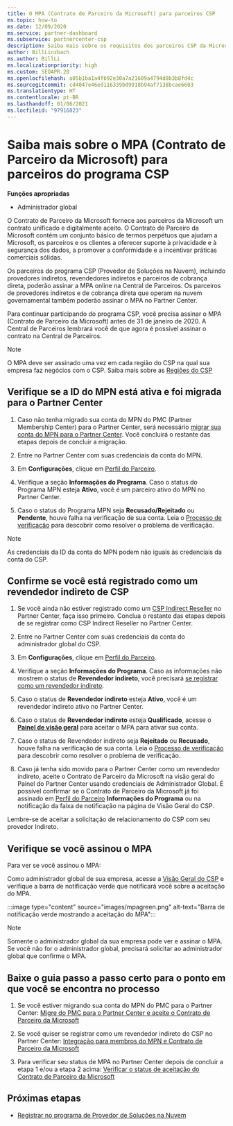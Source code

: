 ```yaml
---
title: O MPA (Contrato de Parceiro da Microsoft) para parceiros CSP
ms.topic: how-to
ms.date: 12/09/2020
ms.service: partner-dashboard
ms.subservice: partnercenter-csp
description: Saiba mais sobre os requisitos dos parceiros CSP da Microsoft para assinar e verificar esse MPA (Contrato de Parceiro da Microsoft) unificado e digitalmente aceito.
author: BillLinzbach
ms.author: BillLi
ms.localizationpriority: high
ms.custom: SEOAPR.20
ms.openlocfilehash: a05b1ba1a4fb92e30a7a21609a4794d8b3b8fd4c
ms.sourcegitcommit: cd4047e46ed116339bd9918b94af7138bcae6603
ms.translationtype: HT
ms.contentlocale: pt-BR
ms.lasthandoff: 01/06/2021
ms.locfileid: "97916823"
---
```

# <a name="learn-about-the-microsoft-partner-agreement-mpa-for-csp-program-partners"></a>Saiba mais sobre o MPA (Contrato de Parceiro da Microsoft) para parceiros do programa CSP

**Funções apropriadas**

- Administrador global

O Contrato de Parceiro da Microsoft fornece aos parceiros da Microsoft um contrato unificado e digitalmente aceito. O Contrato de Parceiro da Microsoft contém um conjunto básico de termos perpétuos que ajudam a Microsoft, os parceiros e os clientes a oferecer suporte à privacidade e à segurança dos dados, a promover a conformidade e a incentivar práticas comerciais sólidas.

Os parceiros do programa CSP (Provedor de Soluções na Nuvem), incluindo provedores indiretos, revendedores indiretos e parceiros de cobrança direta, poderão assinar a MPA online na Central de Parceiros. Os parceiros de provedores indiretos e de cobrança direta que operam na nuvem governamental também poderão assinar o MPA no Partner Center.

Para continuar participando do programa CSP, você precisa assinar o MPA (Contrato de Parceiro da Microsoft) antes de 31 de janeiro de 2020. A Central de Parceiros lembrará você de que agora é possível assinar o contrato na Central de Parceiros.

>[!NOTE]
>O MPA deve ser assinado uma vez em cada região do CSP na qual sua empresa faz negócios com o CSP. Saiba mais sobre as [Regiões do CSP](regional-authorization-overview.md) 

## <a name="verify-your-mpn-id-is-active-and-migrated-to-partner-center"></a>Verifique se a ID do MPN está ativa e foi migrada para o Partner Center

1. Caso não tenha migrado sua conta do MPN do PMC (Partner Membership Center) para o Partner Center, será necessário [migrar sua conta do MPN para o Partner Center](move-pmc-pc-map.md). Você concluirá o restante das etapas depois de concluir a migração. 

1. Entre no Partner Center com suas credenciais da conta do MPN.
 
1. Em **Configurações**, clique em [Perfil do Parceiro](https://partner.microsoft.com/pcv/accountsettings/connectedpartnerprofile).

1. Verifique a seção **Informações do Programa**. Caso o status do Programa MPN esteja **Ativo**, você é um parceiro ativo do MPN no Partner Center.
 
1. Caso o status do Programa MPN seja **Recusado/Rejeitado** ou **Pendente**, houve falha na verificação de sua conta. Leia o [Processo de verificação](verification-responses.md) para descobrir como resolver o problema de verificação.



>[!NOTE]
>As credenciais da ID da conta do MPN podem não iguais às credenciais da conta do CSP.

## <a name="confirm-you-are-enrolled-as-a-csp-indirect-reseller"></a>Confirme se você está registrado como um revendedor indireto de CSP

1. Se você ainda não estiver registrado como um [CSP Indirect Reseller](indirect-reseller-tasks-in-partner-center.md) no Partner Center, faça isso primeiro. Conclua o restante das etapas depois de se registrar como CSP Indirect Reseller no Partner Center.

1. Entre no Partner Center com suas credenciais da conta do administrador global do CSP.

1. Em **Configurações**, clique em [Perfil do Parceiro](https://partner.microsoft.com/pcv/accountsettings/partnerprofile).

1. Verifique a seção **Informações do Programa**. Caso as informações não mostrem o status de **Revendedor indireto**, você precisará [se registrar como um revendedor indireto](indirect-reseller-tasks-in-partner-center.md).

1. Caso o status de **Revendedor indireto** esteja **Ativo**, você é um revendedor indireto ativo no Partner Center.
 
4. Caso o status de **Revendedor indireto** esteja **Qualificado**, acesse o [**Painel de visão geral**](https://partner.microsoft.com/pcv/dashboard/overview) para aceitar o MPA para ativar sua conta.
 
1. Caso o status de Revendedor indireto seja **Rejeitado** ou **Recusado**, houve falha na verificação de sua conta. Leia o [Processo de verificação](verification-responses.md) para descobrir como resolver o problema de verificação.

1. Caso já tenha sido movido para o Partner Center como um revendedor indireto, aceite o Contrato de Parceiro da Microsoft na visão geral do Painel do Partner Center usando credenciais de Administrador Global. É possível confirmar se o Contrato de Parceiro da Microsoft já foi assinado em [Perfil do Parceiro](https://partner.microsoft.com/pcv/accountsettings/partnerprofile) **Informações do Programa** ou na notificação da faixa de notificação na página de Visão Geral do CSP.

Lembre-se de aceitar a solicitação de relacionamento do CSP com seu provedor Indireto.

## <a name="verify-that-you-have-signed-the-mpa"></a>Verifique se você assinou o MPA

Para ver se você assinou o MPA:

 Como administrador global de sua empresa, acesse a [Visão Geral do CSP](https://partner.microsoft.com/pcv/dashboard/overview) e verifique a barra de notificação verde que notificará você sobre a aceitação do MPA.

 
:::image type="content" source="images/mpagreen.png" alt-text="Barra de notificação verde mostrando a aceitação do MPA":::

>[!NOTE]
>Somente o administrador global da sua empresa pode ver e assinar o MPA. Se você não for o administrador global, precisará solicitar ao administrador global que confirme o MPA.


## <a name="download-the-step-by-step-guide-thats-right-for-where-you-are-in-the-process"></a>Baixe o guia passo a passo certo para o ponto em que você se encontra no processo

1. Se você estiver migrando sua conta do MPN do PMC para o Partner Center: [Migre do PMC para o Partner Center e aceite o Contrato de Parceiro da Microsoft](https://assetsprod.microsoft.com/mpn/migrate-pmc-pc-mpa-guide.pptx)

2. Se você quiser se registrar como um revendedor indireto do CSP no Partner Center: [Integração para membros do MPN e Contrato de Parceiro da Microsoft](https://assetsprod.microsoft.com/mpn/onboard-pc-csp-mpn-mpa-guide.pptx)

3. Para verificar seu status de MPA no Partner Center depois de concluir a etapa 1 e/ou a etapa 2 acima: [Verificar o status de aceitação do Contrato de Parceiro da Microsoft](https://assetsprod.microsoft.com/mpn/verify-mpa-acceptance-status.pptx)
 
## <a name="next-steps"></a>Próximas etapas

- [Registrar no programa de Provedor de Soluções na Nuvem](enrolling-in-the-csp-program.md)
